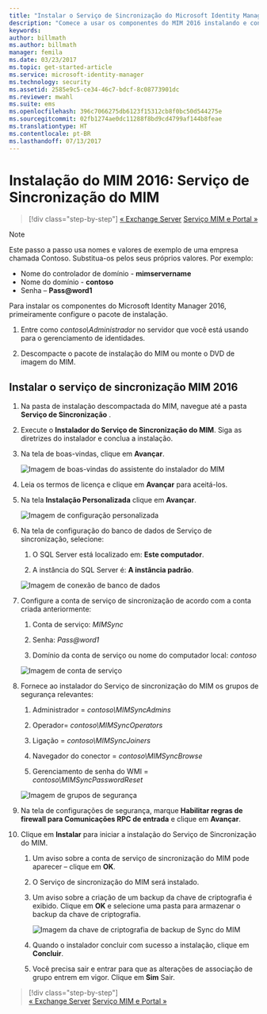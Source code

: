 ```yaml
---
title: "Instalar o Serviço de Sincronização do Microsoft Identity Manager | Microsoft Docs"
description: "Comece a usar os componentes do MIM 2016 instalando e configurando o Serviço de Sincronização."
keywords: 
author: billmath
ms.author: billmath
manager: femila
ms.date: 03/23/2017
ms.topic: get-started-article
ms.service: microsoft-identity-manager
ms.technology: security
ms.assetid: 2585e9c5-ce34-46c7-bdcf-8c08773901dc
ms.reviewer: mwahl
ms.suite: ems
ms.openlocfilehash: 396c7066275db6123f15312cb8f0bc50d544275e
ms.sourcegitcommit: 02fb1274ae0dc11288f8bd9cd4799af144b8feae
ms.translationtype: HT
ms.contentlocale: pt-BR
ms.lasthandoff: 07/13/2017
---
```

# <a name="install-mim-2016-mim-synchronization-service"></a>Instalação do MIM 2016: Serviço de Sincronização do MIM

>[!div class="step-by-step"]
[« Exchange Server](prepare-server-exchange.md)
[Serviço MIM e Portal »](install-mim-service-portal.md)

> [!NOTE]
> Este passo a passo usa nomes e valores de exemplo de uma empresa chamada Contoso. Substitua-os pelos seus próprios valores. Por exemplo:
> - Nome do controlador de domínio - **mimservername**
> - Nome do domínio - **contoso**
> - Senha – **Pass@word1**

Para instalar os componentes do Microsoft Identity Manager 2016, primeiramente configure o pacote de instalação.

1. Entre como *contoso\Administrador* no servidor que você está usando para o gerenciamento de identidades.

2. Descompacte o pacote de instalação do MIM ou monte o DVD de imagem do MIM.

## <a name="install-mim-2016-synchronization-service"></a>Instalar o serviço de sincronização MIM 2016

1. Na pasta de instalação descompactada do MIM, navegue até a pasta **Serviço de Sincronização** .

2. Execute o **Instalador do Serviço de Sincronização do MIM**. Siga as diretrizes do instalador e conclua a instalação.

3. Na tela de boas-vindas, clique em **Avançar**.

    ![Imagem de boas-vindas do assistente do instalador do MIM](media/MIM-Install1.png)

4. Leia os termos de licença e clique em **Avançar** para aceitá-los.

5. Na tela **Instalação Personalizada** clique em **Avançar**.

    ![Imagem de configuração personalizada](media/MIM-Install2.png)

6.  Na tela de configuração do banco de dados de Serviço de sincronização, selecione:

    1.  O SQL Server está localizado em: **Este computador**.

    2.  A instância do SQL Server é: **A instância padrão**.

    ![Imagem de conexão de banco de dados](media/MIM-Install3.png)

7.  Configure a conta de serviço de sincronização de acordo com a conta criada anteriormente:

    1.  Conta de serviço: *MIMSync*

    2.  Senha: *Pass@word1*

    3.  Domínio da conta de serviço ou nome do computador local: *contoso*

    ![Imagem de conta de serviço](media/MIM-Install4.png)

8.  Fornece ao instalador do Serviço de sincronização do MIM os grupos de segurança relevantes:

    1. Administrador = *contoso\MIMSyncAdmins*

    2. Operador= *contoso\MIMSyncOperators*

    3. Ligação = *contoso\MIMSyncJoiners*

    4. Navegador do conector = *contoso\MIMSyncBrowse*

    5. Gerenciamento de senha do WMI = *contoso\MIMSyncPasswordReset*

    ![Imagem de grupos de segurança](media/MIM-Install5.png)

9. Na tela de configurações de segurança, marque **Habilitar regras de firewall para Comunicações RPC de entrada** e clique em **Avançar**.

10. Clique em **Instalar** para iniciar a instalação do Serviço de Sincronização do MIM.

    1. Um aviso sobre a conta de serviço de sincronização do MIM pode aparecer – clique em **OK**.

    2. O Serviço de sincronização do MIM será instalado.

    3. Um aviso sobre a criação de um backup da chave de criptografia é exibido. Clique em **OK** e selecione uma pasta para armazenar o backup da chave de criptografia.

        ![Imagem da chave de criptografia de backup de Sync do MIM](media/MIM-Install7.png)

    4. Quando o instalador concluir com sucesso a instalação, clique em **Concluir**.

    5. Você precisa sair e entrar para que as alterações de associação de grupo entrem em vigor. Clique em **Sim** Sair.

>[!div class="step-by-step"]  
[« Exchange Server](prepare-server-exchange.md)
[Serviço MIM e Portal »](install-mim-service-portal.md)
